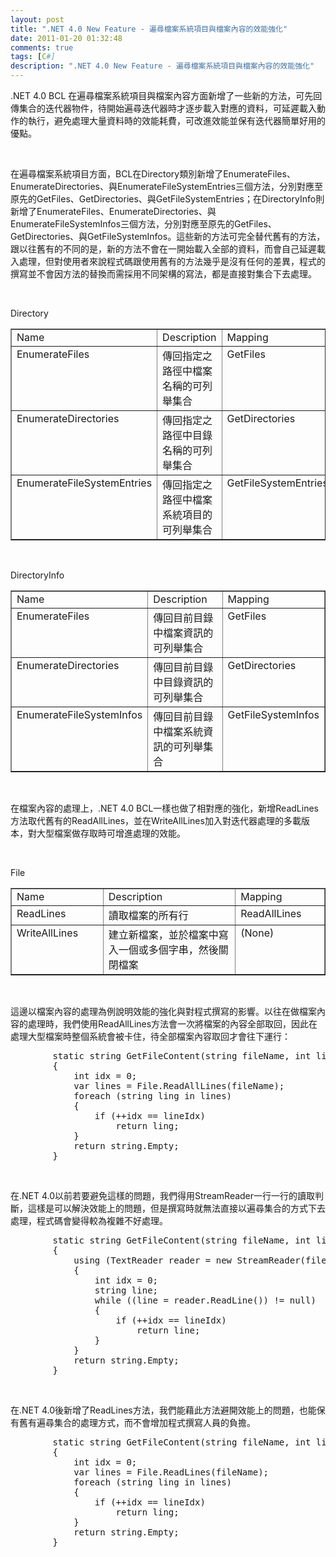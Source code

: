 ```yaml
---
layout: post
title: ".NET 4.0 New Feature - 遍尋檔案系統項目與檔案內容的效能強化"
date: 2011-01-20 01:32:48
comments: true
tags: [C#]
description: ".NET 4.0 New Feature - 遍尋檔案系統項目與檔案內容的效能強化"
---
```

<p>.NET 4.0 BCL 在遍尋檔案系統項目與檔案內容方面新增了一些新的方法，可先回傳集合的迭代器物件，待開始遍尋迭代器時才逐步載入對應的資料，可延遲載入動作的執行，避免處理大量資料時的效能耗費，可改進效能並保有迭代器簡單好用的優點。</p>  <p> </p>  <p>在遍尋檔案系統項目方面，BCL在Directory類別新增了EnumerateFiles、EnumerateDirectories、與EnumerateFileSystemEntries三個方法，分別對應至原先的GetFiles、GetDirectories、與GetFileSystemEntries；在DirectoryInfo則新增了EnumerateFiles、EnumerateDirectories、與EnumerateFileSystemInfos三個方法，分別對應至原先的GetFiles、GetDirectories、與GetFileSystemInfos。這些新的方法可完全替代舊有的方法，跟以往舊有的不同的是，新的方法不會在一開始載入全部的資料，而會自己延遲載入處理，但對使用者來說程式碼跟使用舊有的方法幾乎是沒有任何的差異，程式的撰寫並不會因方法的替換而需採用不同架構的寫法，都是直接對集合下去處理。</p>  <p> </p>  <p>Directory</p>  <table cellspacing="0" cellpadding="2" width="507" border="1"><tbody>     <tr>       <td valign="top" width="194">Name</td>        <td valign="top" width="200">Description</td>        <td valign="top" width="107">Mapping</td>     </tr>      <tr>       <td valign="top" width="198">EnumerateFiles</td>        <td valign="top" width="200">傳回指定之路徑中檔案名稱的可列舉集合</td>        <td valign="top" width="107">GetFiles</td>     </tr>      <tr>       <td valign="top" width="200">EnumerateDirectories</td>        <td valign="top" width="200">傳回指定之路徑中目錄名稱的可列舉集合</td>        <td valign="top" width="107">GetDirectories</td>     </tr>      <tr>       <td valign="top" width="202">EnumerateFileSystemEntries</td>        <td valign="top" width="200">傳回指定之路徑中檔案系統項目的可列舉集合</td>        <td valign="top" width="107">GetFileSystemEntries</td>     </tr>   </tbody></table>  <p> </p>  <p>DirectoryInfo</p>  <table cellspacing="0" cellpadding="2" width="507" border="1"><tbody>     <tr>       <td valign="top" width="181">Name</td>        <td valign="top" width="177">Description</td>        <td valign="top" width="141">Mapping</td>     </tr>      <tr>       <td valign="top" width="185">EnumerateFiles</td>        <td valign="top" width="177">傳回目前目錄中檔案資訊的可列舉集合</td>        <td valign="top" width="141">GetFiles</td>     </tr>      <tr>       <td valign="top" width="187">EnumerateDirectories</td>        <td valign="top" width="177">傳回目前目錄中目錄資訊的可列舉集合</td>        <td valign="top" width="141">GetDirectories</td>     </tr>      <tr>       <td valign="top" width="189">EnumerateFileSystemInfos</td>        <td valign="top" width="177">傳回目前目錄中檔案系統資訊的可列舉集合</td>        <td valign="top" width="141">GetFileSystemInfos</td>     </tr>   </tbody></table>  <p> </p>  <p>在檔案內容的處理上，.NET 4.0 BCL一樣也做了相對應的強化，新增ReadLines方法取代舊有的ReadAllLines，並在WriteAllLines加入對迭代器處理的多載版本，對大型檔案做存取時可增進處理的效能。</p>  <p> </p>  <p>File</p>  <table cellspacing="0" cellpadding="2" width="501" border="1"><tbody>     <tr>       <td valign="top" width="136">Name</td>        <td valign="top" width="226">Description</td>        <td valign="top" width="134">Mapping</td>     </tr>      <tr>       <td valign="top" width="138">ReadLines</td>        <td valign="top" width="226">讀取檔案的所有行</td>        <td valign="top" width="134">ReadAllLines</td>     </tr>      <tr>       <td valign="top" width="139">WriteAllLines</td>        <td valign="top" width="226">建立新檔案，並於檔案中寫入一個或多個字串，然後關閉檔案</td>        <td valign="top" width="134">(None)</td>     </tr>   </tbody></table>  <p> </p>  <p>這邊以檔案內容的處理為例說明效能的強化與對程式撰寫的影響。以往在做檔案內容的處理時，我們使用ReadAllLines方法會一次將檔案的內容全部取回，因此在處理大型檔案時整個系統會被卡住，待全部檔案內容取回才會往下運行：</p>  <div class="wlWriterSmartContent" id="scid:812469c5-0cb0-4c63-8c15-c81123a09de7:6e285fa3-45a1-4f2c-949d-0e7bdb4db77e" style="padding-right: 0px; display: inline; padding-left: 0px; float: none; padding-bottom: 0px; margin: 0px; padding-top: 0px"><pre name="code" class="c#">        static string GetFileContent(string fileName, int lineIdx)
        {
            int idx = 0;
            var lines = File.ReadAllLines(fileName);
            foreach (string ling in lines)
            {
                if (++idx == lineIdx)
                    return ling;
            }
            return string.Empty;
        }</pre></div>

<p> </p>

<p>在.NET 4.0以前若要避免這樣的問題，我們得用StreamReader一行一行的讀取判斷，這樣是可以解決效能上的問題，但是撰寫時就無法直接以遍尋集合的方式下去處理，程式碼會變得較為複雜不好處理。</p>

<div class="wlWriterSmartContent" id="scid:812469c5-0cb0-4c63-8c15-c81123a09de7:669c1f63-4225-41f5-a7b3-1da31ded7933" style="padding-right: 0px; display: inline; padding-left: 0px; float: none; padding-bottom: 0px; margin: 0px; padding-top: 0px"><pre name="code" class="c#">        static string GetFileContent(string fileName, int lineIdx)
        {
            using (TextReader reader = new StreamReader(fileName))
            {
                int idx = 0;
                string line;
                while ((line = reader.ReadLine()) != null)
                {
                    if (++idx == lineIdx)
                        return line;
                }
            }
            return string.Empty;
        }</pre></div>

<p> </p>

<p>在.NET 4.0後新增了ReadLines方法，我們能藉此方法避開效能上的問題，也能保有舊有遍尋集合的處理方式，而不會增加程式撰寫人員的負擔。</p>

<div class="wlWriterSmartContent" id="scid:812469c5-0cb0-4c63-8c15-c81123a09de7:759bc07a-c169-461a-a966-ed1912091dff" style="padding-right: 0px; display: inline; padding-left: 0px; float: none; padding-bottom: 0px; margin: 0px; padding-top: 0px"><pre name="code" class="c#">        static string GetFileContent(string fileName, int lineIdx)
        {
            int idx = 0;
            var lines = File.ReadLines(fileName);
            foreach (string ling in lines)
            {
                if (++idx == lineIdx)
                    return ling;
            }
            return string.Empty;
        }</pre></div>